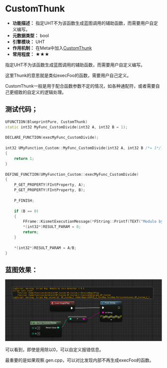 # CustomThunk

- **功能描述：** 指定UHT不为该函数生成蓝图调用的辅助函数，而需要用户自定义编写。
- **元数据类型：** bool
- **引擎模块：** UHT
- **作用机制：** 在Meta中加入[CustomThunk](#Meta_UHT_CustomThunk)
- **常用程度：** ★★★

指定UHT不为该函数生成蓝图调用的辅助函数，而需要用户自定义编写。

这里Thunk的意思就是类似execFoo的函数，需要用户自己定义。

CustomThunk一般是用于配合函数参数不定的情况，如各种通配符，或者需要自己更细致的自定义的逻辑处理。

## 测试代码；

```cpp
UFUNCTION(BlueprintPure, CustomThunk)
static int32 MyFunc_CustomDivide(int32 A, int32 B = 1);

DECLARE_FUNCTION(execMyFunc_CustomDivide);

int32 UMyFunction_Custom::MyFunc_CustomDivide(int32 A, int32 B /*= 1*/)
{
	return 1;
}

DEFINE_FUNCTION(UMyFunction_Custom::execMyFunc_CustomDivide)
{
	P_GET_PROPERTY(FIntProperty, A);
	P_GET_PROPERTY(FIntProperty, B);

	P_FINISH;

	if (B == 0)
	{
		FFrame::KismetExecutionMessage(*FString::Printf(TEXT("Modulo by zero detected: %d %% 0\n%s"), A, *Stack.GetStackTrace()), ELogVerbosity::Warning);
		*(int32*)RESULT_PARAM = 0;
		return;
	}

	*(int32*)RESULT_PARAM = A/B;
}
```

## 蓝图效果：

![Untitled](Specifier_UFUNCTION_UHT_CustomThunk_Untitled.png)

可以看到，即使是用除以0，可以自定义报错信息。

最重要的是如果观察.gen.cpp，可以对比发现内部不再生成execFoo的函数。
